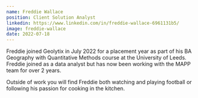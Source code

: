 ```yaml
---
name: Freddie Wallace
position: Client Solution Analyst
linkedin: https://www.linkedin.com/in/freddie-wallace-6961131b5/
image: freddie-wallace
date: 2022-07-18
---
```


Freddie joined Geolytix in July 2022 for a placement year as part of his BA Geography with Quantitative Methods course at the University of Leeds. Freddie joined as a data analyst but has now been working with the MAPP team for over 2 years.

Outside of work you will find Freddie both watching and playing football or following his passion for cooking in the kitchen.
